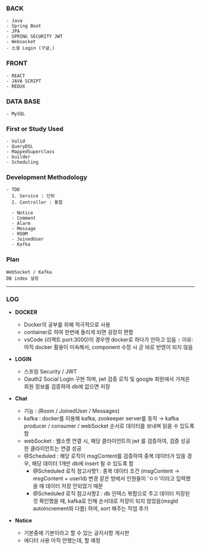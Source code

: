 ### BACK 
```
- Java
- Spring Boot
- JPA
- SPRING SECURITY JWT
- Websocket
- 소셜 Login (구글,)
```
### FRONT 
```
- REACT
- JAVA SCRIPT
- REDUX
```
### DATA BASE
```
- MySQL
```

### First or Study Used
```
- Valid
- QueryDSL
- MappedSuperclass
- builder
- Scheduling
```
### Development Methodology
```
- TDD
  1. Service : 단위
  2. Controller : 통합

  - Notice
  - Comment
  - Alarm
  - Message
  - ROOM
  - JoinedUser
  - Kafka
```
### Plan
```
WebSocket / Kafka
DB index 설정
```

---

### LOG

- **DOCKER**
  - Docker의 공부를 위해 적극적으로 사용
  - container로 하여 한번에 돌리게 되면 굉장히 편함
  - vsCode (리액트 port:3000)의 경우엔 docker로 하다가 안하고 있음 :: 이유: 아직 docker 활용이 미숙해서, component 수정 시 곧 바로 반영이 되지 않음

- **LOGIN**
  - 스프링 Security / JWT
  - Oauth2 Social Login 구현 하며, jwt 검증 로직 및 google 회원에서 가져온 회원 정보를 검증하여 db에 없으면 저장

- **Chat**
  - 기능 : (Room / JoinedUser / Messages) 
  - kafka : docker를 이용해 kafka, zookeeper server를 동작 → kafka producer / consumer / webSocket 순서로 데이터를 보내며 읽을 수 있도록 함
  - webSocket : 웹소켓 연결 시, 해당 클라이언트의 jwt 를 검증하여, 검증 성공한 클라이언트는 연결 성공
  - @Scheduled : 해당 로직이 msgContent를 검증하여 중복 데이터가 있을 경우, 해당 데이터 1개만 db에 insert 될 수 있도록 함
    - @Scheduled 로직 참고사항1 : 중복 데이터 조건 (msgContent -> msgContent + userId) 변경 같은 방에서 인원들이 'ㅇㅇ'이라고 입력했을 때 데이터 저장 안되었기 때문
    - @Scheduled 로직 참고사항2 : db 인덱스 복합으로 주고 데이터 저장된 것 확인했을 때, kafka로 인해 순서대로 저장이 되지 않았음(msgId autoIncrement와 다름) 하여, sort 해주는 작업 추가  
 
- **Notice**
  - 기본중에 기본이라고 할 수 있는 공지사항 게시판
  - 에디터 사용 아직 안했는데, 할 예정 
